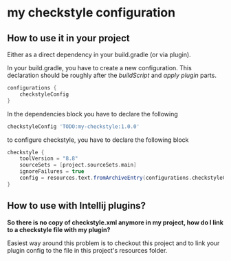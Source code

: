 # my checkstyle configuration

## How to use it in your project
Either as a direct dependency in your build.gradle (or via plugin).

In your build.gradle, you have to create a new configuration.
This declaration should be roughly after the _buildScript_ and _apply plugin_ parts.

```groovy
configurations {
    checkstyleConfig
}
```

In the dependencies block you have to declare the following

```groovy
checkstyleConfig 'TODO:my-checkstyle:1.0.0'
```

to configure checkstyle, you have to declare the following block

```groovy
checkstyle {
    toolVersion = "8.8"
    sourceSets = [project.sourceSets.main]
    ignoreFailures = true
    config = resources.text.fromArchiveEntry(configurations.checkstyleConfig, "checkstyle.xml")
}
```

## How to use with Intellij plugins? 

**So there is no copy of checkstyle.xml anymore in my project, how do I link to a checkstyle file with my plugin?**

Easiest way around this problem is to checkout this project and to link your plugin config to the file in this project's resources folder.
